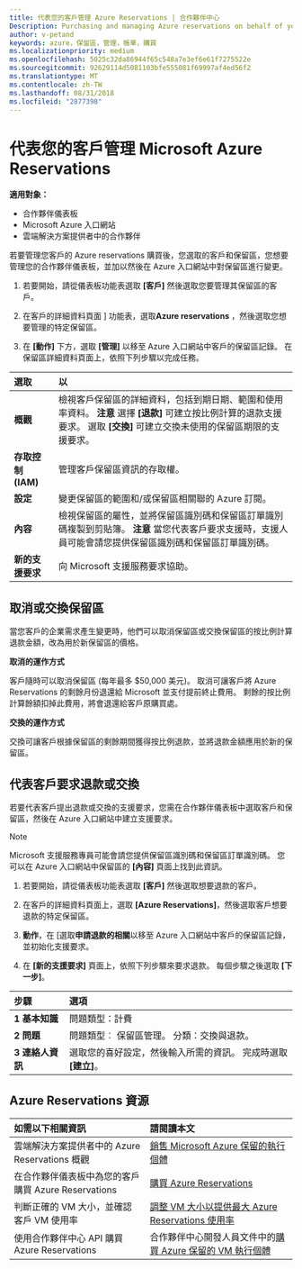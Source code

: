 ```yaml
---
title: 代表您的客戶管理 Azure Reservations | 合作夥伴中心
Description: Purchasing and managing Azure reservations on behalf of your customers.
author: v-petand
keywords: azure，保留區，管理，帳單，購買
ms.localizationpriority: medium
ms.openlocfilehash: 5025c32da86944f65c548a7e3ef6e61f7275522e
ms.sourcegitcommit: 92629114d5081103bfe555081f69997af4ed56f2
ms.translationtype: MT
ms.contentlocale: zh-TW
ms.lasthandoff: 08/31/2018
ms.locfileid: "2877398"
---
```

# <a name="manage-microsoft-azure-reservations-on-behalf-of-your-customers"></a>代表您的客戶管理 Microsoft Azure Reservations

**適用對象：**

-  合作夥伴儀表板
-  Microsoft Azure 入口網站
-  雲端解決方案提供者中的合作夥伴

若要管理您客戶的 Azure reservations 購買後，您選取的客戶和保留區，您想要管理您的合作夥伴儀表板，並加以然後在 Azure 入口網站中對保留區進行變更。 

1. 若要開始，請從儀表板功能表選取 **\[客戶\]** 然後選取您要管理其保留區的客戶。 

2. 在客戶的詳細資料頁面 \] 功能表，選取**Azure reservations** ，然後選取您想要管理的特定保留區。  

3. 在 **\[動作\]** 下方，選取 **\[管理\]** 以移至 Azure 入口網站中客戶的保留區記錄。 在保留區詳細資料頁面上，依照下列步驟以完成任務。  

| **選取**   | **以**    |
|:-----------------------------|:-----------------|
| **概觀**   | 檢視客戶保留區的詳細資料，包括到期日期、範圍和使用率資料。 **注意** 選擇 **\[退款\]** 可建立按比例計算的退款支援要求。 選取 **\[交換\]** 可建立交換未使用的保留區期限的支援要求。  
| **存取控制 (IAM)**   | 管理客戶保留區資訊的存取權。|
| **設定**   | 變更保留區的範圍和/或保留區相關聯的 Azure 訂閱。    |
| **內容**   | 檢視保留區的屬性，並將保留區識別碼和保留區訂單識別碼複製到剪貼簿。 **注意** 當您代表客戶要求支援時，支援人員可能會請您提供保留區識別碼和保留區訂單識別碼。    |
| **新的支援要求**    | 向 Microsoft 支援服務要求協助。   |
 
## <a name="cancel-or-exchange-a-reservation"></a>取消或交換保留區 
當您客戶的企業需求產生變更時，他們可以取消保留區或交換保留區的按比例計算退款金額，改為用於新保留區的價格。 

**取消的運作方式**

客戶隨時可以取消保留區 (每年最多 $50,000 美元)。 取消可讓客戶將 Azure Reservations 的剩餘月份退還給 Microsoft 並支付提前終止費用。 剩餘的按比例計算餘額扣掉此費用，將會退還給客戶原購買處。 

**交換的運作方式** 

交換可讓客戶根據保留區的剩餘期間獲得按比例退款，並將退款金額應用於新的保留區。   

## <a name="request-a-refund-or-exchange-on-behalf-of-a-customer"></a>代表客戶要求退款或交換 

若要代表客戶提出退款或交換的支援要求，您需在合作夥伴儀表板中選取客戶和保留區，然後在 Azure 入口網站中建立支援要求。 

>[!NOTE]
>Microsoft 支援服務專員可能會請您提供保留區識別碼和保留區訂單識別碼。 您可以在 Azure 入口網站中保留區的 **\[內容\]** 頁面上找到此資訊。 

1. 若要開始，請從儀表板功能表選取 **\[客戶\]** 然後選取想要退款的客戶。 

2. 在客戶的詳細資料頁面上，選取 **\[Azure Reservations\]**，然後選取客戶想要退款的特定保留區。  

3. **動作**，在 [選取**申請退款的相關**以移至 Azure 入口網站中客戶的保留區記錄，並初始化支援要求。  

4. 在 **\[新的支援要求\]** 頁面上，依照下列步驟來要求退款。 每個步驟之後選取 **\[下一步\]**。 

|**步驟**   |**選項**    |
|:-----------------------------|:-----------------|
|**1 基本知識**   |問題類型：計費  |
|**2 問題**   |問題類型︰ 保留區管理。 分類：交換與退款。 |
|**3 連絡人資訊**   |選取您的喜好設定，然後輸入所需的資訊。 完成時選取 **\[建立\]**。   |

## <a name="azure-reservations-resources"></a>Azure Reservations 資源
|**如需以下相關資訊**   |**請閱讀本文**    |
|:-----------------------------|:-----------------|
|雲端解決方案提供者中的 Azure Reservations 概觀  | [銷售 Microsoft Azure 保留的執行個體](azure-reservations.md) |
|在合作夥伴儀表板中為您的客戶購買 Azure Reservations   |[購買 Azure Reservations](azure-reservations-buying.md) |
|判斷正確的 VM 大小，並確認客戶 VM 使用率   |[調整 VM 大小以提供最大 Azure Reservations 使用率](azure-usage.md)   |
|使用合作夥伴中心 API 購買 Azure Reservations | 合作夥伴中心開發人員文件中的[購買 Azure 保留的 VM 執行個體](https://docs.microsoft.com/partner-center/develop/purchase-azure-reservations)


